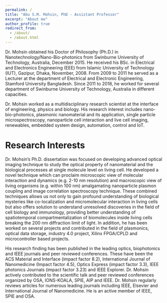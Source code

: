 ```yaml
---
permalink: /
title: "Abu S.M. Mohsin, PhD - Assistant Professor"
excerpt: "About me"
author_profile: true
redirect_from: 
  - /about/
  - /about.html
---
```


Dr. Mohsin obtained his Doctor of Philosophy (Ph.D.) in Nanotechnology/Nano-Bio-photonics from Swinburne University of Technology, Australia, December 2015. He received his BSc. in Electrical and Electronics Engineering (EEE) from Islamic University of Technology (IUT), Gazipur, Dhaka, November, 2008. From 2009 to 2011 he served as a Lecturer at the department of Electrical and Electronic Engineering, Stamford University Bangladesh. Since 2011 to 2018, he worked for several department of Swinburne University of Technology, Australia in different capacities.

Dr. Mohsin worked as a multidisciplinary research scientist at the interface of engineering, physics and biology. His research interest includes nano-bio-photonics, plasmonic nanomaterial and its application, single particle microspectroscopy, nanoparticle cell interaction and live cell imaging,  renewables, embedded system design, automation, control and IoT.

Research Interests
======
Dr. Mohsin’s Ph.D. dissertation was focused on developing advanced optical imaging technique to study the optical property of nanomaterial and the biological processes at single molecule level on living cell. He developed a novel technique which can proclaim microscopic view of molecular interaction and dynamics (e.g. 2-10 nm resolution) and macroscopic view of living organisms (e.g. within 100 nm) amalgamating nanoparticle plasmon coupling and image correlation spectroscopy technique. These combined techniques allows us not only to gain profound understanding of biological mysteries like co-localization and micromolecular interaction in living cells but also offers solution to understand unresolved discoveries in the field of cell biology and immunology, providing better understanding of spatiotemporal compartmentalization of biomolecules inside living cells breaking the 200 nm diffraction limit of light. In addition, he has been worked on several projects and contributed in the field of plasmonics, optical data storage, industry 4.0 project, Xilinx FPGA/CPLD and microcontroller based projects.

His research finding has been published in the leading optics, biophotonics and IEEE journals and peer reviewed conferences. These have been the ACS Material and Interface (impact factor 8.2), International Journal of Nanomedicine (Impact factor 4.5), Optics Express (impact factor 3.3), IEEE photonics Journals (impact factor 3.23) and IEEE Explorer. Dr. Mohsin actively contributed to the scientific talk and peer reviewed conferences organized by OSA, IONS-KOALA, SPIE, AIP and IEEE. Dr. Mohsin regularly reviews articles for numerous leading journals including IEEE, Elsevier and International Journal of Nanomedicine. He is an active member of IEEE, SPIE and OSA.

